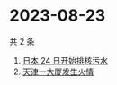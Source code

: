 # 2023-08-23

共 2 条

<!-- BEGIN ZHIHUSEARCH -->
<!-- 最后更新时间 Wed Aug 23 2023 00:14:09 GMT+0800 (China Standard Time) -->
1. [日本 24 日开始排核污水](https://www.zhihu.com/search?q=日本%2024%20日开始排核污水)
1. [天津一大厦发生火情](https://www.zhihu.com/search?q=天津一大厦发生火情)
<!-- END ZHIHUSEARCH -->
